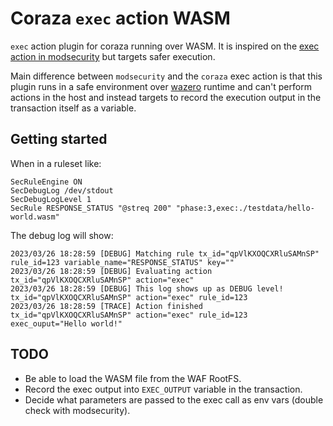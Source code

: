 # Coraza `exec` action WASM

`exec` action plugin for coraza running over WASM. It is inspired on the [exec action in modsecurity](https://github.com/SpiderLabs/ModSecurity/wiki/Reference-Manual-%28v3.x%29#exec) but targets safer execution.

Main difference between `modsecurity` and the `coraza` exec action is that this plugin runs in a safe environment over [wazero](https://wazero.io) runtime and can't perform actions in the host and instead targets to record the execution output in the transaction itself as a variable.

## Getting started

When in a ruleset like:

```seclang
SecRuleEngine ON
SecDebugLog /dev/stdout
SecDebugLogLevel 1
SecRule RESPONSE_STATUS "@streq 200" "phase:3,exec:./testdata/hello-world.wasm"
```

The debug log will show:

```console
2023/03/26 18:28:59 [DEBUG] Matching rule tx_id="qpVlKXOQCXRluSAMnSP" rule_id=123 variable_name="RESPONSE_STATUS" key=""
2023/03/26 18:28:59 [DEBUG] Evaluating action tx_id="qpVlKXOQCXRluSAMnSP" action="exec"
2023/03/26 18:28:59 [DEBUG] This log shows up as DEBUG level! tx_id="qpVlKXOQCXRluSAMnSP" action="exec" rule_id=123
2023/03/26 18:28:59 [TRACE] Action finished tx_id="qpVlKXOQCXRluSAMnSP" action="exec" rule_id=123 exec_ouput="Hello world!"
```

## TODO

- Be able to load the WASM file from the WAF RootFS.
- Record the exec output into `EXEC_OUTPUT` variable in the transaction.
- Decide what parameters are passed to the exec call as env vars (double check with modsecurity).
